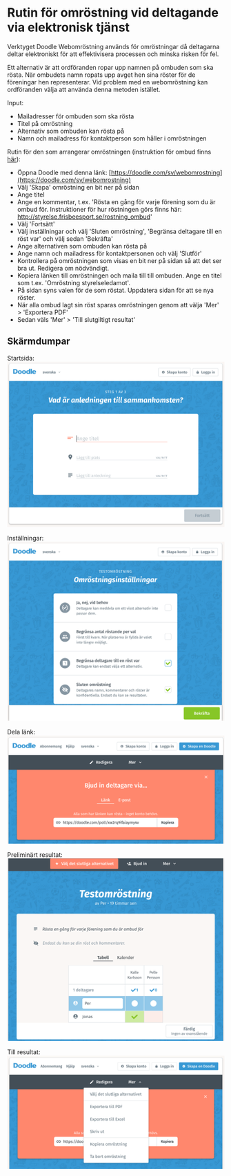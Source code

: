 # Rutin för omröstning vid deltagande via elektronisk tjänst

Verktyget Doodle Webomröstning används för omröstningar då deltagarna deltar elektroniskt för att effektivisera processen 
och minska risken för fel. 

Ett alternativ är att ordföranden ropar upp namnen på ombuden som ska rösta. När ombudets namn ropats upp avget hen 
sina röster för de föreningar hen representerar. Vid problem med en webomröstning kan ordföranden välja att använda denna metoden istället.


Input:

* Mailadresser för ombuden som ska rösta
* Titel på omröstning
* Alternativ som ombuden kan rösta på
* Namn och mailadress för kontaktperson som håller i omröstningen


Rutin för den som arrangerar omröstningen (instruktion för ombud finns [här](./rostning_ombud.md)):

* Öppna Doodle med denna länk: [https://doodle.com/sv/webomrostning](https://doodle.com/sv/webomrostning)
* Välj 'Skapa' omröstning en bit ner på sidan
* Ange titel
* Ange en kommentar, t.ex. 'Rösta en gång för varje förening som du är ombud för. Instruktioner för hur röstningen görs finns här: http://styrelse.frisbeesport.se/rostning_ombud'
* Välj 'Fortsätt'
* Välj inställningar och välj 'Sluten omröstning', 'Begränsa deltagare till en röst var' och välj sedan 'Bekräfta'
* Ange alternativen som ombuden kan rösta på
* Ange namn och mailadress för kontaktpersonen och välj 'Slutför'
* Kontrollera på omröstningen som visas en bit ner på sidan så att det ser bra ut. Redigera om nödvändigt.
* Kopiera länken till omröstningen och maila till till ombuden. Ange en titel som t.ex. 'Omröstning styrelseledamot'.
* På sidan syns valen för de som röstat. Uppdatera sidan för att se nya röster.
* När alla ombud lagt sin röst sparas omröstningen genom att välja 'Mer' > 'Exportera PDF'
* Sedan väls 'Mer' > 'Till slutgiltigt resultat'

## Skärmdumpar

Startsida:
![](./media/doodle/startsida.png)

Inställningar:
![](./media/doodle/installningar.png)

Dela länk:
![](./media/doodle/dela_lank.png)

Preliminärt resultat:
![](./media/doodle/prel_resultat.png)

Till resultat:
![](./media/doodle/till_resultat.png)

